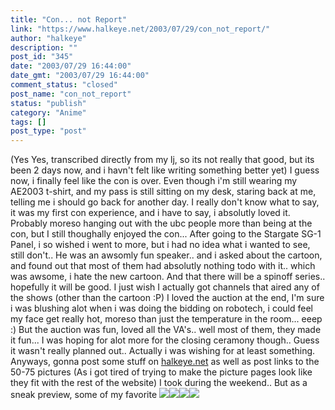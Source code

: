 ```yaml
---
title: "Con... not Report"
link: "https://www.halkeye.net/2003/07/29/con_not_report/"
author: "halkeye"
description: ""
post_id: "345"
date: "2003/07/29 16:44:00"
date_gmt: "2003/07/29 16:44:00"
comment_status: "closed"
post_name: "con_not_report"
status: "publish"
category: "Anime"
tags: []
post_type: "post"
---
```


(Yes Yes, transcribed directly from my lj, so its not really that good, but its been 2 days now, and i havn't felt like writing something better yet) I guess now, i finally feel like the con is over. Even though i'm still wearing my AE2003 t-shirt, and my pass is still sitting on my desk, staring back at me, telling me i should go back for another day. I really don't know what to say, it was my first con experience, and i have to say, i absolutly loved it. Probably moreso hanging out with the ubc people more than being at the con, but I still thoughally enjoyed the con... After going to the Stargate SG-1 Panel, i so wished i went to more, but i had no idea what i wanted to see, still don't.. He was an awsomly fun speaker.. and i asked about the cartoon, and found out that most of them had absolutly nothing todo with it.. which was awsome, i hate the new cartoon. And that there will be a spinoff series.. hopefully it will be good. I just wish I actually got channels that aired any of the shows (other than the cartoon :P) I loved the auction at the end, I'm sure i was blushing alot when i was doing the bidding on robotech, i could feel my face get really hot, moreso than just the temperature in the room... eeep :) But the auction was fun, loved all the VA's.. well most of them, they made it fun... I was hoping for alot more for the closing ceramony though.. Guess it wasn't really planned out.. Actually i was wishing for at least something. Anyways, gonna post some stuff on [halkeye.net](http://www.halkeye.net) as well as post links to the 50-75 pictures (As i got tired of trying to make the picture pages look like they fit with the rest of the website) I took during the weekend.. But as a sneak preview, some of my favorite ![](http://gallery.halkeye.net/albums/2003-07-26/DCP_0435.thumb.jpg)![](http://gallery.halkeye.net/albums/2003-07-26/DCP_0440.thumb.jpg)![](http://gallery.halkeye.net/albums/2003-07-27/DCP_0450.thumb.jpg)![](http://gallery.halkeye.net/albums/2003-07-27/DCP_0464.thumb.jpg)
